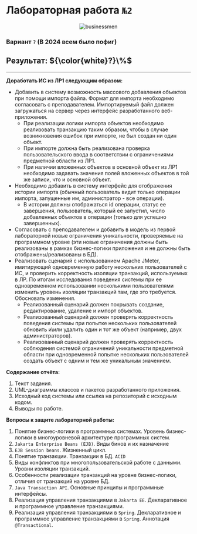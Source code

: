 # Лабораторная работа `№2`

<p align="center">
    <img src="https://media1.tenor.com/m/Jk5eCnw0ekYAAAAC/novosphere-novo.gif" alt="businessmen"/>
</p>

### Вариант `?` (В 2024 всем было пофиг)

## Результат: ${\color{white}?}\%$
___

**Доработать ИС из ЛР1 следующим образом:**

- Добавить в систему возможность массового добавления объектов при помощи импорта файла. Формат для импорта необходимо согласовать с преподавателем. Импортируемый файл должен загружаться на сервер через интерфейс разработанного веб-приложения.
  - При реализации логики импорта объектов необходимо реализовать транзакцию таким образом, чтобы в случае возникновения ошибок при импорте, не был создан ни один объект.
  - При импорте должна быть реализована проверка пользовательского ввода в соответствии с ограничениями предметной области из ЛР1.
  - При наличии вложенных объектов в основной объект из ЛР1 необходимо задавать значения полей вложенных объектов в той же записи, что и основной объект.
- Необходимо добавить в систему интерфейс для отображения истории импорта (обычный пользователь видит только операции импорта, запущенные им, администратор - все операции).
  - В истории должны отображаться id операции, статус ее завершения, пользователь, который ее запустил, число добавленных объектов в операции (только для успешно завершенных).
- Согласовать с преподавателем и добавить в модель из первой лабораторной новые ограничения уникальности, проверяемые на программном уровне (эти новые ограничения должны быть реализованы в рамках бизнес-логики приложения и не должны быть отображены/реализованы в БД).
- Реализовать сценарий с использованием Apache JMeter, имитирующий одновременную работу нескольких пользователей с ИС, и проверить корректность изоляции транзакций, используемых в ЛР. По итогам исследования поведения системы при ее одновременном использовании несколькими пользователями изменить уровень изоляции транзакций там, где это требуется. Обосновать изменения.
  - Реализованный сценарий должен покрывать создание, редактирование, удаление и импорт объектов.
  - Реализованный сценарий должен проверять корректность поведения системы при попытке нескольких пользователей обновить и\или удалить один и тот же объект (например, двух администраторов).
  - Реализованный сценарий должен проверять корректность соблюдения системой ограничений уникальности предметной области при одновременной попытке нескольких пользователей создать объект с одним и тем же уникальным значением.

**Содержание отчёта:**

1. Текст задания. 
2. UML-диаграммы классов и пакетов разработанного приложения. 
3. Исходный код системы или ссылка на репозиторий с исходным кодом.
4. Выводы по работе. 

**Вопросы к защите лабораторной работы:**

1. Понятие бизнес-логики в программных системах. Уровень бизнес-логики в многоуровневой архитектуре программных систем. 
2. `Jakarta Enterprise Beans (EJB)`. Виды бинов и их назначение 
3. `EJB Session beans`. Жизненный цикл. 
4. Понятие транзакции. Транзакции в БД. `ACID`
5. Виды конфликтов при многопользовательской работе с данными. Уровни изоляции транзакций. 
6. Особенности реализации транзакций на уровне бизнес-логики, отличия от транзакций на уровне БД. 
7. `Java Transaction API`. Основные принципы и программные интерфейсы. 
8. Реализация управления транзакциями в `Jakarta EE`. Декларативное и программное управление транзакциями. 
9. Реализация управления транзакциями в `Spring`. Декларативное и программное управление транзакциями в `Spring`. Аннотация `@Transactional`.

